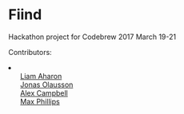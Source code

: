 <h1>Fiind</h1>


<p>Hackathon project for Codebrew 2017 March 19-21</p>

<p>Contributors:</p>
    <li>
    <ol><p2><a href = "">Liam Aharon</a></p2><br>
    <p2><a href = "">Jonas Olausson</a></p2><br>
    <p2><a href = "">Alex Campbell</a></p2><br>
    <p2><a href = "">Max Phillips</a></p2>
    <ol>
    </li>
